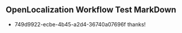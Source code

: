 ## OpenLocalization Workflow Test MarkDown
* 749d9922-ecbe-4b45-a2d4-36740a07696f thanks!

<!--HONumber=Jul16_HO3-->


